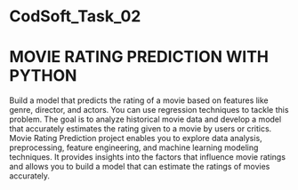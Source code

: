# CodSoft_Task_02
# MOVIE RATING PREDICTION WITH PYTHON
 Build a model that predicts the rating of a movie based on
 features like genre, director, and actors. You can use regression
 techniques to tackle this problem.
 The goal is to analyze historical movie data and develop a model
 that accurately estimates the rating given to a movie by users or
 critics.
 Movie Rating Prediction project enables you to explore data
 analysis, preprocessing, feature engineering, and machine
 learning modeling techniques. It provides insights into the factors
 that influence movie ratings and allows you to build a model that
 can estimate the ratings of movies accurately.
